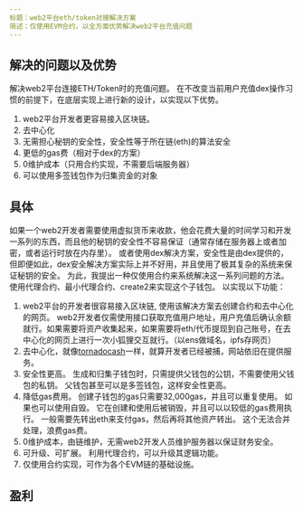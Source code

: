 ```yaml
---
标题：web2平台eth/token对接解决方案
简述：仅使用EVM合约，以全方面优势解决web2平台充值问题
---
```


## 解决的问题以及优势

解决web2平台连接ETH/Token时的充值问题。
在不改变当前用户充值dex操作习惯的前提下，在底层实现上进行新的设计，以实现以下优势。
1. web2平台开发者更容易接入区块链。
2. 去中心化
3. 无需担心秘钥的安全性，安全性等于所在链(eth)的算法安全
4. 更低的gas费（相对于dex的方案）
5. 0维护成本（只用合约实现，不需要后端服务器）
6. 可以使用多签钱包作为归集资金的对象

## 具体

如果一个web2开发者需要使用虚拟货币来收款，他会花费大量的时间学习和开发一系列的东西，而且他的秘钥的安全性不容易保证（通常存储在服务器上或者加密，或者运行时放在内存里）。
或者使用dex解决方案，安全性是由dex提供的，但即便如此，dex安全解决方案实际上并不好用，并且使用了极其复杂的系统来保证秘钥的安全。
为此，我提出一种仅使用合约来系统解决这一系列问题的方法。
使用代理合约、最小代理合约、create2来实现这个子钱包。
以实现以下功能：
1. web2平台的开发者很容易接入区块链, 使用该解决方案去创建合约和去中心化的网页。
web2开发者仅需使用接口获取充值用户地址，用户充值后确认余额就行。如果需要将资产收集起来，如果需要将eth/代币提现到自己账号，在去中心化的网页上进行一次小狐狸交互就行。（以ens做域名，ipfs存网页）
2. 去中心化，就像[tornadocash](https://tornadocash.eth.link/)一样，就算开发者已经被捕，网站依旧在提供服务。
3. 安全性更高。 生成和归集子钱包时，只需提供父钱包的公钥，不需要使用父钱包的私钥。 父钱包甚至可以是多签钱包，这样安全性更高。
4. 降低gas费用。 创建子钱包的gas只需要32,000gas，并且可以重复使用。 如果也可以使用自毁。 它在创建和使用后被销毁，并且可以以较低的gas费用执行。 一般需要先转出eth来支付gas，然后再将其他资产转出。 这个无法合并处理，浪费gas费。
5. 0维护成本，由链维护，无需web2开发人员维护服务器以保证财务安全。
6. 可升级、可扩展。 利用代理合约，可以升级其逻辑功能。
7. 仅使用合约实现，可作为各个EVM链的基础设施。

## 盈利

